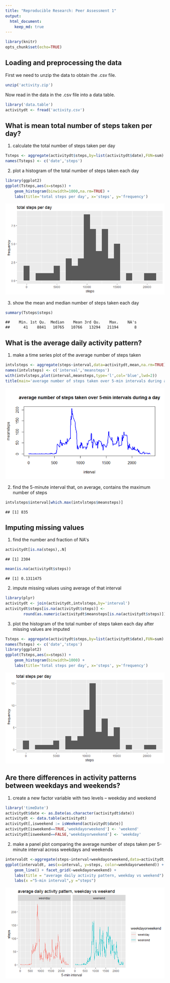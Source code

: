 ```yaml
---
title: "Reproducible Research: Peer Assessment 1"
output: 
  html_document:
    keep_md: true
---
```



```r
library(knitr)
opts_chunk$set(echo=TRUE)
```

## Loading and preprocessing the data
First we need to unzip the data to obtain the .csv file.

```r
unzip('activity.zip')
```

Now read in the data in the .csv file into a data table.

```r
library('data.table')
activitydt <- fread('activity.csv')
```

## What is mean total number of steps taken per day?
1. calculate the total number of steps taken per day

```r
Tsteps <- aggregate(activitydt$steps,by=list(activitydt$date),FUN=sum)
names(Tsteps) <- c('date','steps')
```

2. plot a histogram of the total number of steps taken each day

```r
library(ggplot2)
ggplot(Tsteps,aes(x=steps)) +
    geom_histogram(binwidth=1000,na.rm=TRUE) +
    labs(title='total steps per day', x='steps', y='frequency')
```

![](PA1_template_files/figure-html/unnamed-chunk-4-1.png)<!-- -->

3. show the mean and median number of steps taken each day

```r
summary(Tsteps$steps)
```

```
##    Min. 1st Qu.  Median    Mean 3rd Qu.    Max.    NA's 
##      41    8841   10765   10766   13294   21194       8
```



## What is the average daily activity pattern?
1. make a time series plot of the average number of steps taken

```r
intvlsteps <- aggregate(steps~interval,data=activitydt,mean,na.rm=TRUE)
names(intvlsteps) <- c('interval','meansteps')
with(intvlsteps,plot(interval,meansteps,type='l',col='blue',lwd=2))
title(main='average number of steps taken over 5-min intervals during a day')
```

![](PA1_template_files/figure-html/unnamed-chunk-6-1.png)<!-- -->

2. find the 5-minute interval that, on average, contains the maximum number of steps

```r
intvlsteps$interval[which.max(intvlsteps$meansteps)]
```

```
## [1] 835
```



## Imputing missing values
1. find the number and fraction of NA's

```r
activitydt[is.na(steps),.N]
```

```
## [1] 2304
```

```r
mean(is.na(activitydt$steps))
```

```
## [1] 0.1311475
```

2. impute missing values using average of that interval

```r
library(plyr)
activitydt <- join(activitydt,intvlsteps,by='interval')
activitydt$steps[is.na(activitydt$steps)] <-
        round(as.numeric(activitydt$meansteps[is.na(activitydt$steps)]))
```

3. plot the histogram of the total number of steps taken each day after missing values are imputed

```r
Tsteps <- aggregate(activitydt$steps,by=list(activitydt$date),FUN=sum)
names(Tsteps) <- c('date','steps')
library(ggplot2)
ggplot(Tsteps,aes(x=steps)) +
    geom_histogram(binwidth=1000) +
    labs(title='total steps per day', x='steps', y='frequency')
```

![](PA1_template_files/figure-html/unnamed-chunk-10-1.png)<!-- -->



## Are there differences in activity patterns between weekdays and weekends?
1. create a new factor variable with two levels – weekday and weekend

```r
library('timeDate')
activitydt$date <- as.Date(as.character(activitydt$date))
activitydt <- data.table(activitydt)
activitydt[,isweekend := isWeekend(activitydt$date)]
activitydt[isweekend==TRUE,'weekdayorweekend'] <- 'weekend'
activitydt[isweekend==FALSE,'weekdayorweekend'] <- 'weekday'
```

2. make a panel plot comparing the average number of steps taken per 5-minute interval across weekdays and weekends

```r
intervaldt <-aggregate(steps~interval+weekdayorweekend,data=activitydt,mean)
ggplot(intervaldt, aes(x=interval, y=steps, color=weekdayorweekend)) +
    geom_line() + facet_grid(~weekdayorweekend) +
    labs(title = "average daily activity pattern, weekday vs weekend") +
    labs(x ="5-min interval",y ="steps")
```

![](PA1_template_files/figure-html/unnamed-chunk-12-1.png)<!-- -->
